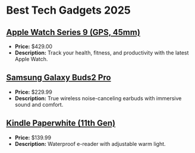 # Best Tech Gadgets 2025

## [Apple Watch Series 9 (GPS, 45mm)](https://www.amazon.com/dp/B0CHX2F5SP?tag=mychanneld-20)
- **Price:** $429.00
- **Description:** Track your health, fitness, and productivity with the latest Apple Watch.

## [Samsung Galaxy Buds2 Pro](https://www.amazon.com/dp/B0B6FDM5QN?tag=mychanneld-20)
- **Price:** $229.99
- **Description:** True wireless noise-canceling earbuds with immersive sound and comfort.

## [Kindle Paperwhite (11th Gen)](https://www.amazon.com/dp/B08N36XNTT?tag=mychanneld-20)
- **Price:** $139.99
- **Description:** Waterproof e-reader with adjustable warm light.

